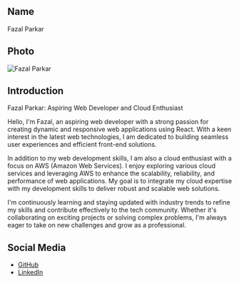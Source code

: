 ## Name
Fazal Parkar

## Photo
![Fazal Parkar](https://i.postimg.cc/hvFPdg4D/fazal.jpg)

## Introduction
Fazal Parkar: Aspiring Web Developer and Cloud Enthusiast

Hello, I'm Fazal, an aspiring web developer with a strong passion for creating dynamic and responsive web applications using React. With a keen interest in the latest web technologies, I am dedicated to building seamless user experiences and efficient front-end solutions.

In addition to my web development skills, I am also a cloud enthusiast with a focus on AWS (Amazon Web Services). I enjoy exploring various cloud services and leveraging AWS to enhance the scalability, reliability, and performance of web applications. My goal is to integrate my cloud expertise with my development skills to deliver robust and scalable web solutions.

I'm continuously learning and staying updated with industry trends to refine my skills and contribute effectively to the tech community. Whether it's collaborating on exciting projects or solving complex problems, I'm always eager to take on new challenges and grow as a professional.

## Social Media
- [GitHub](https://github.com/Fazalparkar)
- [LinkedIn](www.linkedin.com/in/fazalparkar)